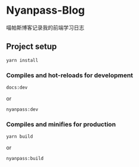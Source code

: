 # Nyanpass-Blog

喵帕斯博客记录我的前端学习日志

## Project setup

```
yarn install
```

### Compiles and hot-reloads for development

```
docs:dev
```

or

```
nyanpass:dev
```

### Compiles and minifies for production

```
yarn build
```

or

```
nyanpass:build
```

